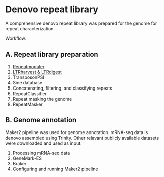 # Denovo repeat library
A comprehensive denovo repeat library was prepared for the genome for repeat characterization.

Workflow:

## A. Repeat library preparation
1. [Repeatmoduler](https://github.com/upendrabhattarai/Earwig_genome_project/blob/main/Denovo_repeat_library/Repeatmoduler.md)
2. [LTRharvest & LTRdigest](https://github.com/upendrabhattarai/Earwig_genome_project/blob/main/Denovo_repeat_library/LTRharvest%26LTRdigest.md)
3. TransposonPSI
4. Sine database
5. Concatenating, filtering, and classifying repeats
6. RepeatClassifier
7. Repeat masking the genome
8. RepeatMasker

   
## B. Genome annotation
Maker2 pipeline was used for genome annotation. mRNA-seq data is denovo assembled using Trinity. Other relavant publicly available datasets were downloaded and used as input.

1. Processing mRNA-seq data
2. GeneMark-ES
3. Braker
4. Configuring and running Maker2 pipeline
